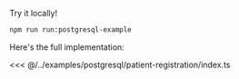 Try it locally!

```bash
npm run run:postgresql-example
```

Here's the full implementation:

<<< @/../examples/postgresql/patient-registration/index.ts
